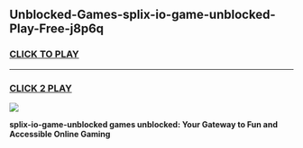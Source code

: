 
## Unblocked-Games-splix-io-game-unblocked-Play-Free-j8p6q
<h3>
<a href="https://premium76.site?title=splix-io-game-unblocked&ref=09A">CLICK TO PLAY</a></h3>
<hr>

<h3>
<a href="https://premium76.site?title=splix-io-game-unblocked&ref=09A">CLICK 2 PLAY</a>
  
</h3>

<a href="https://premium76.site?title=splix-io-game-unblocked&ref=09A"><img src="https://clearcache.store/games.png"></a>


**splix-io-game-unblocked games unblocked: Your Gateway to Fun and Accessible Online Gaming**
